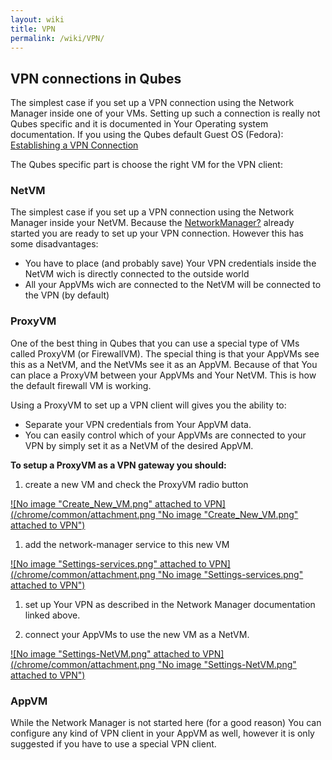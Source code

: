 ```yaml
---
layout: wiki
title: VPN
permalink: /wiki/VPN/
---
```


VPN connections in Qubes
------------------------

The simplest case if you set up a VPN connection using the Network Manager inside one of your VMs. Setting up such a connection is really not Qubes specific and it is documented in Your Operating system documentation. If you using the Qubes default Guest OS (Fedora): [​Establishing a VPN Connection](http://docs.fedoraproject.org/en-US/Fedora/18/html/System_Administrators_Guide/sec-Establishing_a_VPN_Connection.html)

The Qubes specific part is choose the right VM for the VPN client:

### NetVM

The simplest case if you set up a VPN connection using the Network Manager inside your NetVM. Because the [NetworkManager?](/wiki/NetworkManager) already started you are ready to set up your VPN connection. However this has some disadvantages:

-   You have to place (and probably save) Your VPN credentials inside the NetVM wich is directly connected to the outside world
-   All your AppVMs wich are connected to the NetVM will be connected to the VPN (by default)

### ProxyVM

One of the best thing in Qubes that you can use a special type of VMs called ProxyVM (or FirewallVM). The special thing is that your AppVMs see this as a NetVM, and the NetVMs see it as an AppVM. Because of that You can place a ProxyVM between your AppVMs and Your NetVM. This is how the default firewall VM is working.

Using a ProxyVM to set up a VPN client will gives you the ability to:

-   Separate your VPN credentials from Your AppVM data.
-   You can easily control which of your AppVMs are connected to your VPN by simply set it as a NetVM of the desired AppVM.

**To setup a ProxyVM as a VPN gateway you should:**

1.  create a new VM and check the ProxyVM radio button

[![No image "Create\_New\_VM.png" attached to VPN](/chrome/common/attachment.png "No image "Create_New_VM.png" attached to VPN")](/attachment/wiki/VPN/Create_New_VM.png)

1.  add the network-manager service to this new VM

[![No image "Settings-services.png" attached to VPN](/chrome/common/attachment.png "No image "Settings-services.png" attached to VPN")](/attachment/wiki/VPN/Settings-services.png)

1.  set up Your VPN as described in the Network Manager documentation linked above.

1.  connect your AppVMs to use the new VM as a NetVM.

[![No image "Settings-NetVM.png" attached to VPN](/chrome/common/attachment.png "No image "Settings-NetVM.png" attached to VPN")](/attachment/wiki/VPN/Settings-NetVM.png)

### AppVM

While the Network Manager is not started here (for a good reason) You can configure any kind of VPN client in your AppVM as well, however it is only suggested if you have to use a special VPN client.
